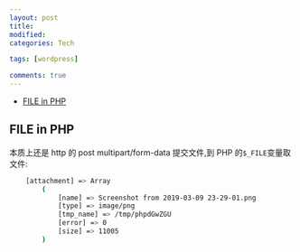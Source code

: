 ```yaml
---
layout: post
title:
modified:
categories: Tech

tags: [wordpress]

comments: true
---
```


<!-- TOC -->

- [FILE in PHP](#FILE-in-PHP)

<!-- /TOC -->

## FILE in PHP

本质上还是 http 的 post multipart/form-data 提交文件,到 PHP 的`$_FILE`变量取文件:

```sh
    [attachment] => Array
        (
            [name] => Screenshot from 2019-03-09 23-29-01.png
            [type] => image/png
            [tmp_name] => /tmp/phpdGwZGU
            [error] => 0
            [size] => 11005
        )
```
